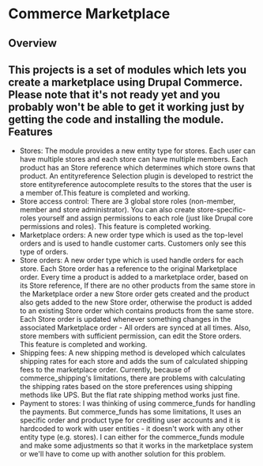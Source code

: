 Commerce Marketplace
====================
Overview
--------
This projects is a set of modules which lets you create a marketplace using Drupal Commerce.
Please note that it's not ready yet and you probably won't be able to get it working just
by getting the code and installing the module.
Features
--------
* Stores: The module provides a new entity type for stores. Each user can have multiple stores and each store can have multiple members. Each product has an Store reference which determines which store owns that product. An entityreference Selection plugin is developed to restrict the store entityreference autocomplete results to the stores that the user is a member of.This feature is completed and working.
* Store access control: There are 3 global store roles (non-member, member and store administrator). You can also create store-specific-roles yourself and assign permissions to each role (just like Drupal core permissions and roles). This feature is completed working.
* Marketplace orders: A new order type which is used as the top-level orders and is used to handle customer carts. Customers only see this type of orders.
* Store orders: A new order type which is used handle orders for each store. Each Store order has a reference to the original Marketplace order. Every time a product is added to a marketplace order, based on its Store reference, If there are no other products from the same store in the Marketplace order a new Store order gets created and the product also gets added to the new Store order, otherwise the product is added to an existing Store order which contains products from the same store. Each Store order is updated whenever something changes in the associated Marketplace order - All orders are synced at all times. Also, store members with sufficient permission, can edit the Store orders. This feature is completed and working.
* Shipping fees: A new shipping method is developed which calculates shipping rates for each store and adds the sum of calculated shipping fees to the marketplace order. Currently, because of commerce_shipping's limitations, there are problems with calculating the shipping rates based on the store preferences using shipping methods like UPS. But the flat rate shipping method works just fine.
* Payment to stores: I was thinking of using commerce_funds for handling the payments. But commerce_funds has some limitations, It uses an specific order and product type for crediting user accounts and it is hardcoded to work with user entities - it doesn't work with any other entity type (e.g. stores). I can either for the commerce_funds module and make some adjustments so that it works in the marketplace system or we'll have to come up with another solution for this problem.

